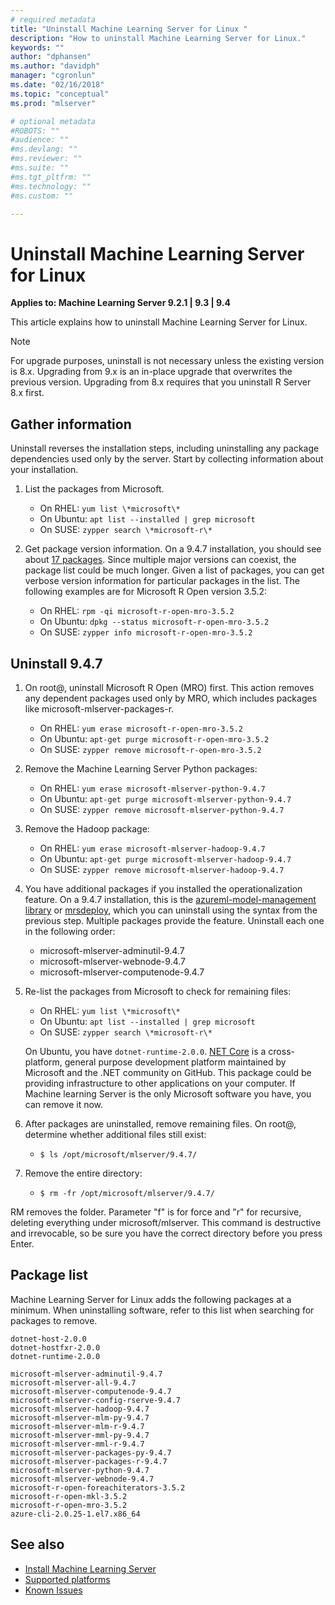 ```yaml
---
# required metadata
title: "Uninstall Machine Learning Server for Linux "
description: "How to uninstall Machine Learning Server for Linux."
keywords: ""
author: "dphansen"
ms.author: "davidph"
manager: "cgronlun"
ms.date: "02/16/2018"
ms.topic: "conceptual"
ms.prod: "mlserver"

# optional metadata
#ROBOTS: ""
#audience: ""
#ms.devlang: ""
#ms.reviewer: ""
#ms.suite: ""
#ms.tgt_pltfrm: ""
#ms.technology: ""
#ms.custom: ""

---
```


# Uninstall Machine Learning Server for Linux

**Applies to:  Machine Learning Server 9.2.1 | 9.3 | 9.4**

This article explains how to uninstall Machine Learning Server for Linux. 

> [!Note]
> For upgrade purposes, uninstall is not necessary unless the existing version is 8.x. Upgrading from 9.x is an in-place upgrade that overwrites the previous version. Upgrading from 8.x requires that you uninstall R Server 8.x first. 

## Gather information

Uninstall reverses the installation steps, including uninstalling any package dependencies used only by the server. Start by collecting information about your installation.

1. List the packages from Microsoft.

   + On RHEL: `yum list \*microsoft\*`   
   + On Ubuntu: `apt list --installed | grep microsoft`  
   + On SUSE: `zypper search \*microsoft-r\*`    


2. Get package version information. On a 9.4.7 installation, you should see about [17 packages](#installed-packages). Since multiple major versions can coexist, the package list could be much longer. Given a list of packages, you can get verbose version information for particular packages in the list. The following examples are for Microsoft R Open version 3.5.2:

   + On RHEL: `rpm -qi microsoft-r-open-mro-3.5.2`   
   + On Ubuntu: `dpkg --status microsoft-r-open-mro-3.5.2` 
   + On SUSE: `zypper info microsoft-r-open-mro-3.5.2`     

## Uninstall 9.4.7

1. On root@, uninstall Microsoft R Open (MRO) first. This action removes any dependent packages used only by MRO, which includes packages like microsoft-mlserver-packages-r. 

   + On RHEL: `yum erase microsoft-r-open-mro-3.5.2`     
   + On Ubuntu: `apt-get purge microsoft-r-open-mro-3.5.2`  
   + On SUSE: `zypper remove microsoft-r-open-mro-3.5.2`    

2. Remove the Machine Learning Server Python packages:

   + On RHEL: `yum erase microsoft-mlserver-python-9.4.7`     
   + On Ubuntu: `apt-get purge microsoft-mlserver-python-9.4.7`  
   + On SUSE: `zypper remove microsoft-mlserver-python-9.4.7`

3. Remove the Hadoop package:

   + On RHEL: `yum erase microsoft-mlserver-hadoop-9.4.7`     
   + On Ubuntu: `apt-get purge microsoft-mlserver-hadoop-9.4.7`  
   + On SUSE: `zypper remove microsoft-mlserver-hadoop-9.4.7`

4. You have additional packages if you installed the operationalization feature. On a 9.4.7 installation, this is the [azureml-model-management library](../python-reference/azureml-model-management-sdk/azureml-model-management-sdk.md) or [mrsdeploy](../r-reference/mrsdeploy/mrsdeploy-package.md), which you can uninstall using the syntax from the previous step. Multiple packages provide the feature. Uninstall each one in the following order:

   + microsoft-mlserver-adminutil-9.4.7
   + microsoft-mlserver-webnode-9.4.7
   + microsoft-mlserver-computenode-9.4.7

5. Re-list the packages from Microsoft to check for remaining files:

   + On RHEL: `yum list \*microsoft\*`   
   + On Ubuntu: `apt list --installed | grep microsoft`  
   + On SUSE: `zypper search \*microsoft-r\*`  

   On Ubuntu, you have `dotnet-runtime-2.0.0`. [NET Core](https://docs.microsoft.com/dotnet/core/index) is a cross-platform, general purpose development platform maintained by Microsoft and the .NET community on GitHub. This package could be providing infrastructure to other applications on your computer. If Machine learning Server is the only Microsoft software you have, you can remove it now.

6. After packages are uninstalled, remove remaining files. On root@, determine whether additional files still exist:

   + `$ ls /opt/microsoft/mlserver/9.4.7/`

7. Remove the entire directory:

   + `$ rm -fr /opt/microsoft/mlserver/9.4.7/`

RM removes the folder. Parameter "f" is for force and "r" for recursive, deleting everything under microsoft/mlserver. This command is destructive and irrevocable, so be sure you have the correct directory before you press Enter.

<a name="installed-packages"></a>

## Package list

Machine Learning Server for Linux adds the following packages at a minimum. When uninstalling software, refer to this list when searching for packages to remove.

```
dotnet-host-2.0.0
dotnet-hostfxr-2.0.0
dotnet-runtime-2.0.0 

microsoft-mlserver-adminutil-9.4.7
microsoft-mlserver-all-9.4.7 
microsoft-mlserver-computenode-9.4.7
microsoft-mlserver-config-rserve-9.4.7 
microsoft-mlserver-hadoop-9.4.7
microsoft-mlserver-mlm-py-9.4.7 
microsoft-mlserver-mlm-r-9.4.7
microsoft-mlserver-mml-py-9.4.7
microsoft-mlserver-mml-r-9.4.7
microsoft-mlserver-packages-py-9.4.7
microsoft-mlserver-packages-r-9.4.7
microsoft-mlserver-python-9.4.7 
microsoft-mlserver-webnode-9.4.7
microsoft-r-open-foreachiterators-3.5.2 
microsoft-r-open-mkl-3.5.2
microsoft-r-open-mro-3.5.2 
azure-cli-2.0.25-1.el7.x86_64     
```


## See also

+ [Install Machine Learning Server](r-server-install.md)
+ [Supported platforms](r-server-install-supported-platforms.md)  
+ [Known Issues](../resources-known-issues.md)  
